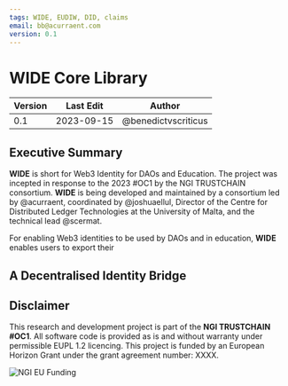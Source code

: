 ```yaml
---
tags: WIDE, EUDIW, DID, claims
email: bb@acurraent.com
version: 0.1
---
```


# WIDE Core Library

| Version| Last Edit | Author |
|-----|-----|-----|
| 0.1 | 2023-09-15| @benedictvscriticus| 


## Executive Summary

**WIDE** is short for Web3 Identity for DAOs and Education. The project was incepted in response to the 2023 #OC1 by the NGI TRUSTCHAIN consortium. **WIDE** is being developed and maintained by a consortium led by @acurraent, coordinated by @joshuaellul, Director of the Centre for Distributed Ledger Technologies at the University of Malta, and the technical lead @scermat.

For enabling Web3 identities to be used by DAOs and in education, **WIDE** enables users to export their 

## A Decentralised Identity Bridge







## Disclaimer

This research and development project is part of the **NGI TRUSTCHAIN #OC1**. All software code is provided as is and without warranty under permissible EUPL 1.2 licencing. This project is funded by an European Horizon Grant under the grant agreement number: XXXX.

![NGI EU Funding](https://github.com/Consortium-WIDE/wide-core/assets/104435781/e239859a-2a25-4b6a-b143-731119e44a23)
